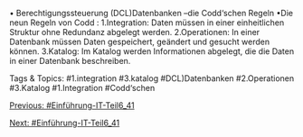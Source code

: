 • Berechtigungssteuerung (DCL)Datenbanken –die Codd‘schen Regeln
•Die neun Regeln von Codd :
1.Integration: Daten müssen in einer einheitlichen Struktur ohne Redundanz abgelegt werden.
2.Operationen: In einer Datenbank müssen Daten gespeichert, geändert und gesucht werden können.
3.Katalog: Im Katalog werden Informationen abgelegt, die die Daten in einer Datenbank beschreiben.

   Tags & Topics:
   #1.integration
   #3.katalog
   #DCL)Datenbanken
   #2.Operationen
   #3.Katalog
   #1.Integration
   #Codd‘schen

[Previous: #Einführung-IT-Teil6_41](Einführung-IT-Teil6_41.md)

[Next: #Einführung-IT-Teil6_41](Einführung-IT-Teil6_41.md)